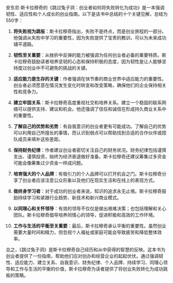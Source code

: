 安东尼·斯卡拉穆奇的《跳过兔子洞：创业者如何将失败转化为成功》是一本强调韧性、适应性和个人成长的创业指南。以下是该书中总结的十个关键见解，总结为550字：

1. **将失败视为跳板**：斯卡拉穆奇指出，失败不是终点，而是创业旅程的一部分。他强调从失败中学习的重要性，因为失败提供了宝贵的教训，可以为未来成功铺平道路。

2. **韧性至关重要**：从挫折中反弹的能力被强调为任何创业者必备的重要特质。斯卡拉穆奇鼓励读者培养坚韧的心态和保持积极的态度，因为韧性是让人能够坚持度过创业中不可避免的挑战的关键。

3. **适应能力是生存的关键**：作者强调在快节奏的商业世界中适应能力的重要性。创业者必须愿意在情况发生变化时转变和改变策略，确保他们的企业保持相关性和竞争力。

4. **建立牢固关系**：斯卡拉穆奇高度重视社交和培养关系。建立一个稳固的联系网络可以提供支持、建议和机会。他还强调了信任和诚信在形成持久商业关系中的重要性。

5. **了解自己的优势和劣势**：有自我意识的创业者更有可能成功。了解自己的优势可以利用自己所擅长的事情，而认识到弱点可以帮助找到合适的合作伙伴或团队成员来填补这些差距。

6. **保持财务纪律**：作者建议创业者密切关注自己的财务状况。财务纪律包括谨慎支出、谨慎投资，始终为经济衰退做好准备。斯卡拉穆奇还建议筹集过多资金可能会像筹集过少资金一样成问题。

7. **培育强大的个人品牌**：有吸引力的个人品牌可以打开机会之门。斯卡拉穆奇分享了创业者应该注意公众形象以及他们在现实生活和在线上的表现方式。

8. **做终身学习者**：对于成功的创业者来说，知识的追求永无止境。斯卡拉穆奇鼓励持续学习和紧跟行业趋势、新技术和新兴商业模式。

9. **以同理心和关怀领导**：有效的领导不仅仅是做出艰难决策；也包括理解和关心团队。斯卡拉穆奇倡导培养同情心的领导，促进积极和高效的工作环境。

10. **工作与生活的平衡至关重要**：最后，斯卡拉穆奇承认平衡的重要性。虽然创业需要大量时间和精力，但忽视个人福祉或家庭可能会导致疲劳和降低整体效率。

总之，《跳过兔子洞》是斯卡拉穆奇自己经历和从中获得的智慧的反映。这本书为创业者提供了一份指南，帮助他们应对创办和经营企业的起起伏伏。通过强调韧性、适应能力、建立关系、自我意识、财务纪律、个人品牌、持续学习、同理心领导和工作与生活的平衡的价值，斯卡拉穆奇为读者提供了将创业失败转化为成功跳板的策略。